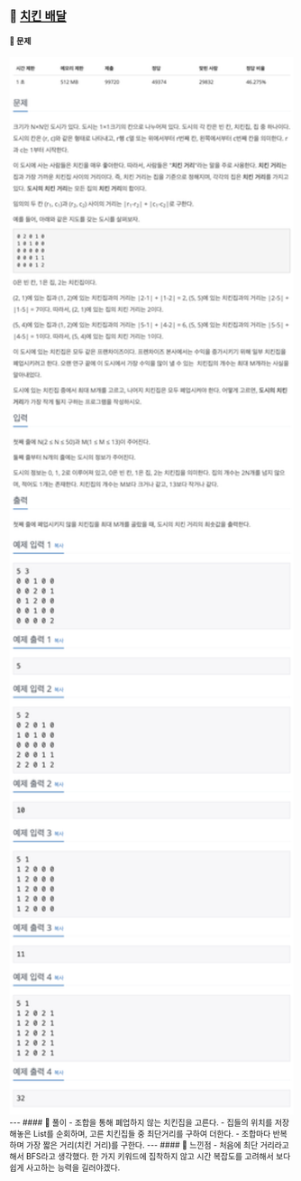## 📖 [치킨 배달](https://www.acmicpc.net/problem/15686)
#### 📍 문제
<img src="./assets/15686_치킨배달.png" width="600px" />
---
#### 📍 풀이
- 조합을 통해 폐업하지 않는 치킨집을 고른다.
- 집들의 위치를 저장해놓은 List를 순회하며, 고른 치킨집들 중 최단거리를 구하여 더한다.
- 조합마다 반복하며 가장 짧은 거리(치킨 거리)를 구한다.
---
#### 📍 느낀점
- 처음에 최단 거리라고 해서 BFS라고 생각했다. 한 가지 키워드에 집착하지 않고 시간 복잡도를 고려해서 보다 쉽게 사고하는 능력을 길러야겠다.